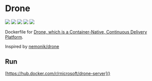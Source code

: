# Drone

![](https://img.shields.io/github/workflow/status/rnicrosoft-studio/drone/Drone%20server%20build%20and%20push%20Docker%20images%20CI)
![](https://img.shields.io/badge/cloudreve-server_nolimit-brightgreen)
![](https://img.shields.io/docker/image-size/rnicrosoft/drone-server/latest)
![](https://img.shields.io/docker/pulls/rnicrosoft/drone-server)
![](https://img.shields.io/badge/maintainer-rnicrosoft-blue)

Dockerfile for [Drone, which is a Container-Native, Continuous Delivery Platform](https://drone.io).

Inspired by [nemonik/drone](https://github.com/nemonik/drone)

## Run
[https://hub.docker.com/r/rnicrosoft/drone-server]()
